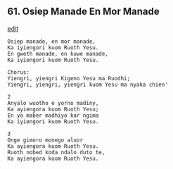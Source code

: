 
## 61.  Osiep Manade En Mor Manade
[edit](https://docs.google.com/document/d/1kHjzTtrcgRM_oOu7zDldDhBalP%2D0bN4v/edit?mode=html)



    Osiep manade, en mor manade,
    Ka iyiengori kuom Ruoth Yesu.
    En gweth manade, en kuwe manade,
    Ka iyiengori kuom Ruoth Yesu.

    Chorus:
    Yiengri, yiengri Kigeno Yesu ma Ruodhi;
    Yiengri, yiengri, yiengri kuom Yesu ma nyaka chien'

    2
    Anyalo wuotho e yorno madiny,
    Ka ayiengora kuom Ruoth Yesu;
    En yo maber madhiyo kar ngima
    Ka iyiengori kuom Ruoth Yesu.

    3
    Onge gimoro monego aluor
    Ka ayiengora kuom Ruoth Yesu.
    Ruoth nobed koda ndalo duto te,
    Ka ayiengora kuom Ruoth Yesu.

